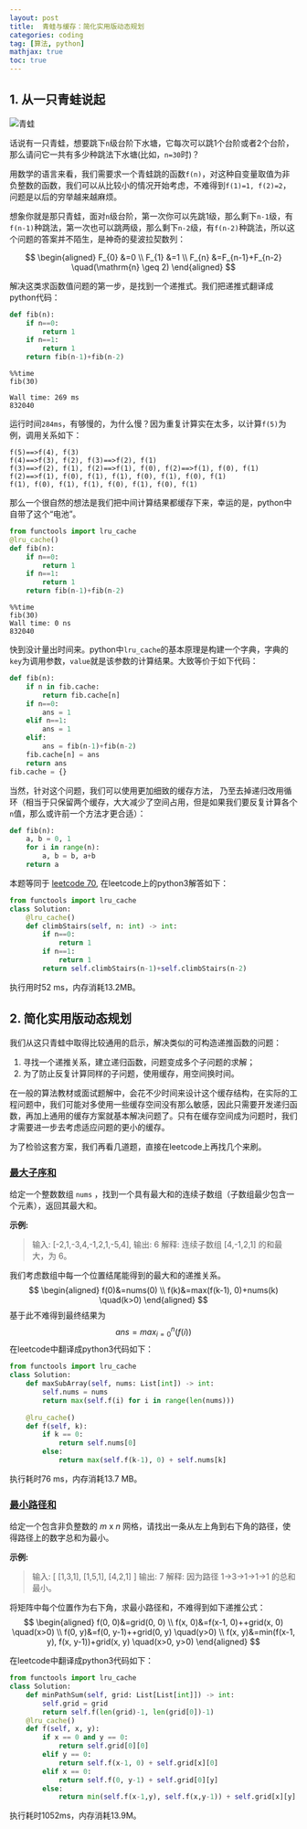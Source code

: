 ```yaml
---
layout: post
title:  青蛙与缓存：简化实用版动态规划
categories: coding
tag: [算法, python]
mathjax: true
toc: true
---
```


## 1. 从一只青蛙说起

![青蛙](https://i.imgur.com/zuhczaLm.jpg)

话说有一只青蛙，想要跳下`n`级台阶下水塘，它每次可以跳1个台阶或者2个台阶，那么请问它一共有多少种跳法下水塘(比如，`n=30`时)？

用数学的语言来看，我们需要求一个青蛙跳的函数`f(n)`，对这种自变量取值为非负整数的函数，我们可以从比较小的情况开始考虑，不难得到`f(1)=1, f(2)=2`，问题是以后的穷举越来越麻烦。

想象你就是那只青蛙，面对`n`级台阶，第一次你可以先跳1级，那么剩下`n-1`级，有`f(n-1)`种跳法，第一次也可以跳两级，那么剩下`n-2`级，有`f(n-2)`种跳法，所以这个问题的答案并不陌生，是神奇的斐波拉契数列：


$$
\begin{aligned} F_{0} &=0 \\ F_{1} &=1 \\ F_{n} &=F_{n-1}+F_{n-2} \quad(\mathrm{n} \geq 2) \end{aligned}
$$


解决这类求函数值问题的第一步，是找到一个递推式。我们把递推式翻译成python代码：

```python
def fib(n):
    if n==0:
        return 1
    if n==1:
        return 1
    return fib(n-1)+fib(n-2)
```

```
%%time
fib(30)

Wall time: 269 ms
832040
```

运行时间`284ms`，有够慢的，为什么慢？因为重复计算实在太多，以计算`f(5)`为例，调用关系如下：

```
f(5)==>f(4), f(3)
f(4)==>f(3), f(2), f(3)==>f(2), f(1)
f(3)==>f(2), f(1), f(2)==>f(1), f(0), f(2)==>f(1), f(0), f(1)
f(2)==>f(1), f(0), f(1), f(1), f(0), f(1), f(0), f(1)
f(1), f(0), f(1), f(1), f(0), f(1), f(0), f(1)
```

那么一个很自然的想法是我们把中间计算结果都缓存下来，幸运的是，python中自带了这个“电池”。

```python
from functools import lru_cache
@lru_cache()
def fib(n):
    if n==0:
        return 1
    if n==1:
        return 1
    return fib(n-1)+fib(n-2)
```

```
%%time
fib(30)
Wall time: 0 ns
832040
```

快到没计量出时间来。python中`lru_cache`的基本原理是构建一个字典，字典的`key`为调用参数，`value`就是该参数的计算结果。大致等价于如下代码：

```python
def fib(n):
    if n in fib.cache:
        return fib.cache[n]
    if n==0:
        ans = 1
    elif n==1:
        ans = 1
    elif:
        ans = fib(n-1)+fib(n-2)
    fib.cache[n] = ans
    return ans
fib.cache = {}
```

当然，针对这个问题，我们可以使用更加细致的缓存方法， 乃至去掉递归改用循环（相当于只保留两个缓存，大大减少了空间占用，但是如果我们要反复计算各个`n`值，那么或许前一个方法才更合适）：

```python
def fib(n):
    a, b = 0, 1
    for i in range(n):
        a, b = b, a+b
    return a
```

本题等同于 [leetcode 70](https://leetcode-cn.com/problems/climbing-stairs), 在leetcode上的python3解答如下：

```python
from functools import lru_cache
class Solution:
    @lru_cache()
    def climbStairs(self, n: int) -> int:
        if n==0:
            return 1
        if n==1:
            return 1
        return self.climbStairs(n-1)+self.climbStairs(n-2)
```

执行用时52 ms，内存消耗13.2MB。

## 2. 简化实用版动态规划

我们从这只青蛙中取得比较通用的启示，解决类似的可构造递推函数的问题：

1. 寻找一个递推关系，建立递归函数，问题变成多个子问题的求解；
2. 为了防止反复计算同样的子问题，使用缓存，用空间换时间。

在一般的算法教材或面试题解中，会花不少时间来设计这个缓存结构，在实际的工程问题中，我们可能对多使用一些缓存空间没有那么敏感，因此只需要开发递归函数，再加上通用的缓存方案就基本解决问题了。只有在缓存空间成为问题时，我们才需要进一步去考虑适应问题的更小的缓存。

为了检验这套方案，我们再看几道题，直接在leetcode上再找几个来刷。

### [ 最大子序和](https://leetcode-cn.com/problems/maximum-subarray/)

给定一个整数数组 `nums` ，找到一个具有最大和的连续子数组（子数组最少包含一个元素），返回其最大和。

**示例:**

> 输入: [-2,1,-3,4,-1,2,1,-5,4],
> 输出: 6
> 解释: 连续子数组 [4,-1,2,1] 的和最大，为 6。

我们考虑数组中每一个位置结尾能得到的最大和的递推关系。
$$
\begin{aligned}  f(0)&=nums(0) \\ f(k)&=max(f(k-1), 0)+nums(k) \quad(k>0) \end{aligned}
$$
基于此不难得到最终结果为
$$
ans = max_{i=0}^n(f(i))
$$
在leetcode中翻译成python3代码如下：

```python
from functools import lru_cache
class Solution:
    def maxSubArray(self, nums: List[int]) -> int:
        self.nums = nums
        return max(self.f(i) for i in range(len(nums)))
    
    @lru_cache()
    def f(self, k):
        if k == 0:
            return self.nums[0]
        else:
            return max(self.f(k-1), 0) + self.nums[k]
```

执行耗时76 ms，内存消耗13.7 MB。

### [ 最小路径和](https://leetcode-cn.com/problems/minimum-path-sum/)

给定一个包含非负整数的 *m* x *n* 网格，请找出一条从左上角到右下角的路径，使得路径上的数字总和为最小。

**示例:**

> 输入:
> [
>   [1,3,1],
>   [1,5,1],
>   [4,2,1]
> ]
> 输出: 7
> 解释: 因为路径 1→3→1→1→1 的总和最小。


将矩阵中每个位置作为右下角，求最小路径和，不难得到如下递推公式：
$$
\begin{aligned} 
f(0, 0)&=grid(0, 0) \\
f(x, 0)&=f(x-1, 0)++grid(x, 0) \quad(x>0) \\
f(0, y)&=f(0, y-1)++grid(0, y) \quad(y>0) \\
f(x, y)&=min(f(x-1, y), f(x, y-1))+grid(x, y) \quad(x>0, y>0) 
\end{aligned}
$$


在leetcode中翻译成python3代码如下：

```python
from functools import lru_cache
class Solution:
    def minPathSum(self, grid: List[List[int]]) -> int:
        self.grid = grid
        return self.f(len(grid)-1, len(grid[0])-1)
    @lru_cache()
    def f(self, x, y):
        if x == 0 and y == 0:
            return self.grid[0][0]
        elif y == 0:
            return self.f(x-1, 0) + self.grid[x][0]
        elif x == 0:
            return self.f(0, y-1) + self.grid[0][y]
        else:
            return min(self.f(x-1,y), self.f(x,y-1)) + self.grid[x][y]
```

执行耗时1052ms，内存消耗13.9M。
